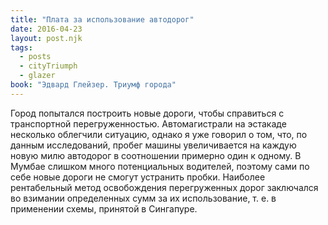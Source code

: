 ```yaml
---
title: "Плата за использование автодорог"
date: 2016-04-23
layout: post.njk
tags:
  - posts
  - cityTriumph
  - glazer
book: "Эдвард Глейзер. Триумф города"
---
```


Город попытался построить новые дороги, чтобы справиться с транспортной перегруженностью. Автомагистрали на эстакаде несколько облегчили ситуацию, однако я уже говорил о том, что, по данным исследований, пробег машины увеличивается на каждую новую милю автодорог в соотношении примерно один к одному. В Мумбае слишком много потенциальных водителей, поэтому сами по себе новые дороги не смогут устранить пробки. Наиболее рентабельный метод освобождения перегруженных дорог заключался во взимании определенных сумм за их использование, т. е. в применении схемы, принятой в Сингапуре.
